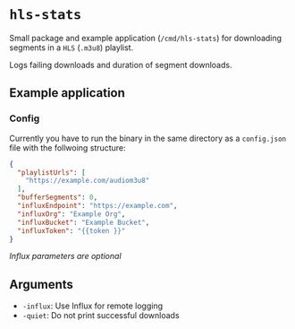 # `hls-stats`
Small package and example application (`/cmd/hls-stats`) for downloading segments in a `HLS` (`.m3u8`) playlist.

Logs failing downloads and duration of segment downloads.

## Example application
### Config

Currently you have to run the binary in the same directory as a `config.json` file with the follwoing structure:

```json
{
  "playlistUrls": [
    "https://example.com/audiom3u8"
  ],
  "bufferSegments": 0,
  "influxEndpoint": "https://example.com",
  "influxOrg": "Example Org",
  "influxBucket": "Example Bucket",
  "influxToken": "{{token }}"
}
```

*Influx parameters are optional*

## Arguments
- `-influx`: Use Influx for remote logging
- `-quiet`: Do not print successful downloads


